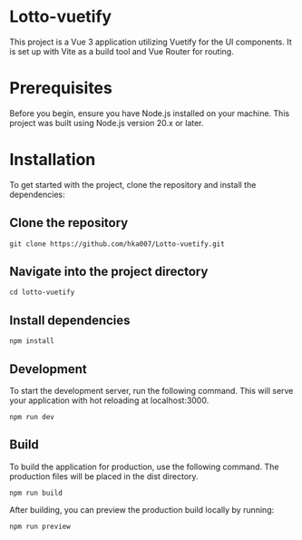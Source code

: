 # Lotto-vuetify

This project is a Vue 3 application utilizing Vuetify for the UI components. It is set up with Vite as a build tool and Vue Router for routing.

# Prerequisites

Before you begin, ensure you have Node.js installed on your machine. This project was built using Node.js version 20.x or later.

# Installation

To get started with the project, clone the repository and install the dependencies:



## Clone the repository
```git clone https://github.com/hka007/Lotto-vuetify.git```

## Navigate into the project directory
```cd lotto-vuetify```

## Install dependencies
```npm install```

## Development
To start the development server, run the following command. This will serve your application with hot reloading at localhost:3000.

```npm run dev```

## Build
To build the application for production, use the following command. The production files will be placed in the dist directory.

```npm run build```

After building, you can preview the production build locally by running:

```npm run preview```
